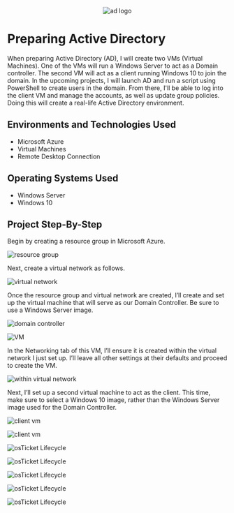 <p align="center">
<img src="https://i.imgur.com/p81C8rU.jpeg" alt="ad logo"/>
</p>

<h1>Preparing Active Directory</h1>
<p>When preparing Active Directory (AD), I will create two VMs (Virtual Machines). One of the VMs will run a Windows Server to act as a Domain controller. The second VM will act as a client running Windows 10 to join the domain. In the upcoming projects, I will launch AD and run a script using PowerShell to create users in the domain. From there, I'll be able to log into the client VM and manage the accounts, as well as update group policies. Doing this will create a real-life Active Directory environment.  </p>

<h2>Environments and Technologies Used</h2>

- Microsoft Azure
- Virtual Machines
- Remote Desktop Connection
<h2>Operating Systems Used</h2>

- Windows Server
- Windows 10
<h2>Project Step-By-Step</h2>

<p>
  <p>Begin by creating a resource group in Microsoft Azure.</p>
<img src="https://i.imgur.com/31n21R5.png" alt="resource group"/>
</p>
<p>
  <p>Next, create a virtual network as follows.</p> 
<img src="https://i.imgur.com/OxgNdLg.png" alt="virtual network"/>
</p>
<p>
  <p>Once the resource group and virtual network are created, I’ll create and set up the virtual machine that will serve as our Domain Controller. Be sure to use a Windows Server image.</p>
<img src="https://i.imgur.com/vgIk9aP.png"  alt="domain controller"/>
</p> 
<p>
  <p></p>
<img src="https://i.imgur.com/BXA1xet.png" alt="VM"/>
</p>
<p>
  <p>In the Networking tab of this VM, I’ll ensure it is created within the virtual network I just set up. I’ll leave all other settings at their defaults and proceed to create the VM.</p> 
<img src="https://i.imgur.com/LZlWvSA.png" alt="within virtual network"/>
</p>
<p>
  <p>Next, I’ll set up a second virtual machine to act as the client. This time, make sure to select a Windows 10 image, rather than the Windows Server image used for the Domain Controller.</p>
<img src="https://i.imgur.com/GSzaVR6.png"  alt="client vm"/>
</p>
<p>
  <p></p>
<img src="https://i.imgur.com/SyMRidQ.png" alt="client vm"/>
</p>
<p>
  <p></p> 
<img src="" alt="osTicket Lifecycle"/>
</p>
<p>
  <p></p>
<img src=""  alt="osTicket Lifecycle"/>
</p>
<p>
  <p></p>
<img src="" alt="osTicket Lifecycle"/>
</p>
<p>
  <p></p> 
<img src="" alt="osTicket Lifecycle"/>
</p>
<p>
  <p></p>
<img src=""  alt="osTicket Lifecycle"/>
</p>
